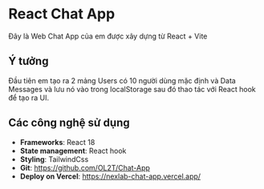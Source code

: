# React Chat App

Đây là Web Chat App của em được xây dựng từ React + Vite

## Ý tưởng

Đầu tiên em tạo ra 2 mảng Users có 10 người dùng mặc định và Data Messages và lưu nó vào trong localStorage sau đó thao tác với React hook để tạo ra UI.

## Các công nghệ sử dụng

- **Frameworks**: React 18
- **State management**: React hook
- **Styling**: TailwindCss
- **Git**: https://github.com/OL2T/Chat-App
- **Deploy on Vercel**: https://nexlab-chat-app.vercel.app/
